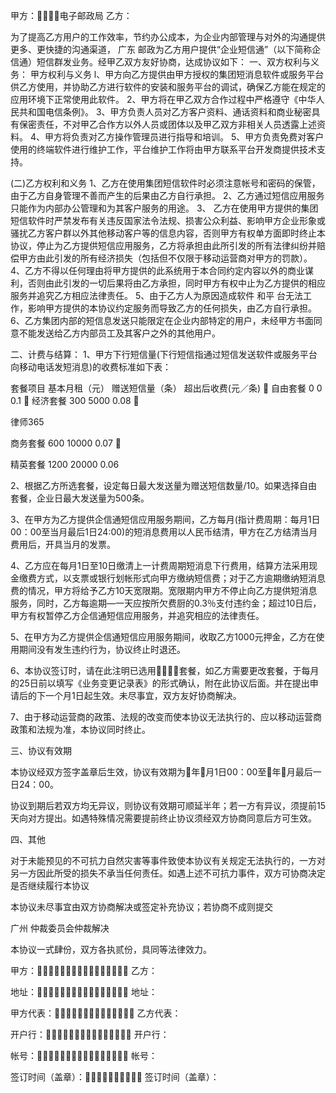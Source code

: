 
 甲方：电子邮政局 
 乙方： 
 
 为了提高乙方用户的工作效率，节约办公成本，为企业内部管理与对外的沟通提供更多、更快捷的沟通渠道，
广东
邮政为乙方用户提供“企业短信通”（以下简称企信通）短信群发业务。经甲乙双方友好协商，达成协议如下： 
 一、双方权利与义务： 
 甲方权利与义务 
 l、甲方向乙方提供由甲方授权的集团短消息软件或服务平台供乙方使用，并协助乙方进行软件的安装和服务平台的调试，确保乙方能在规定的应用环境下正常使用此软件。 
 2、甲方将在甲乙双方合作过程中严格遵守《中华人民共和国电信条例》。 
 3、甲方负责人员对乙方客户资料、通话资料和商业秘密具有保密责任，不对甲乙合作方以外人员或团体以及甲乙双方非相关人员透露上述资料。 
 4、甲方将负责对乙方操作管理员进行指导和培训。 
 5、甲方负责免费对客户使用的终端软件进行维护工作，平台维护工作将由甲方联系平台开发商提供技术支持。 
 
 
 (二)乙方权利和义务 
 1、乙方在使用集团短信软件时必须注意帐号和密码的保管，由于乙方自身管理不善而产生的后果由乙方自行承担。 
 2、乙方通过短信应用服务只能作为内部办公管理和为其客户服务的用途。 
 3、 乙方在使用甲方提供的集团短信软件时严禁发布有关违反国家法令法规、损害公众利益、影响甲方企业形象或骚扰乙方客户群以外其他移动客户等的信息内容，否则甲方有权单方面即时终止本协议，停止为乙方提供短信应用服务，乙方将承担由此所引发的所有法律纠纷并赔偿甲方由此引发的所有经济损失（包括但不仅限于移动运营商对甲方的罚款）。 
 4、乙方不得以任何理由将甲方提供的此系统用于本合同约定内容以外的商业谋利，否则由此引发的一切后果将由乙方承担，同时甲方有权中止为乙方提供的相应服务并追究乙方相应法律责任。 
 5、由于乙方人为原因造成软件
和平
台无法工作，影响甲方提供的本协议约定服务而导致乙方的任何损失，由乙方自行承担。 
 6、乙方集团内部的短信息发送只能限定在企业内部特定的用户，未经甲方书面同意不能发送给乙方内部员工及其客户之外的其他用户。 
 
 
 
 二、计费与结算： 
 1、甲方下行短信量(下行短信指通过短信发送软件或服务平台向移动电话发短消息)的收费标准如下表： 
 
 套餐项目 基本月租（元） 赠送短信量（条） 超出后收费(元／条)  
 自由套餐 0 0 0.1  
 经济套餐 300 5000 0.08  




 
律师365






 商务套餐 600 10000 0.07  

 精英套餐 1200 20000 0.06 

 

 2、根据乙方所选套餐，设定每日最大发送量为赠送短信数量/10。如果选择自由套餐，企业日最大发送量为500条。 

 3、在甲方为乙方提供企信通短信应用服务期间，乙方每月(指计费周期：每月1日00：00至当月最后1日24:00)的短消息费用以人民币结清，甲方在乙方结清当月费用后，开具当月的发票。 

 4、乙方应在每月1日至10日缴清上一计费周期短消息下行费用，结算方法采用现金缴费方式，以支票或银行划帐形式向甲方缴纳短信费；对于乙方逾期缴纳短消息费的情况，甲方将给予乙方10天宽限期。宽限期内甲方不停止向乙方提供短消息服务，同时，乙方每逾期—一天应按所欠费厨的0.3％支付违约金；超过10日后，甲方有权暂停乙方企信通短信应用服务，并追究相应的法律责任。 

 5、在甲方为乙方提供企信通短信应用服务期间，收取乙方1000元押金，乙方在使用期间没有发生违约行为，协议终止时退还。 

 6、本协议签订时，请在此注明已选用套餐，如乙方需要更改套餐，于每月的25日前以填写《业务变更记录表》的形式确认，附在此协议后面。并在提出申请后的下一个月1日起生效。未尽事宜，双方友好协商解决。 

 7、由于移动运营商的政策、法规的改变而使本协议无法执行的、应以移动运营商政策和法规为准，本协议同时终止。 

 

 三、协议有效期 

 本协议经双方签字盖章后生效，协议有效期为年月1日00：00至年月最后一日24：00。 

 协议到期后若双方均无异议，则协议有效期可顺延半年；若一方有异议，须提前15天向对方提出。如遇特殊情况需要提前终止协议须经双方协商同意后方可生效。 

 

 四、其他 

 对于未能预见的不可抗力自然灾害等事件致使本协议有关规定无法执行的，一方对另一方因此所受的损失不承当任何责任。如遇上述不可抗力事件，双方可协商决定是否继续履行本协议 

 本协议未尽事宜由双方协商解决或签定补充协议；若协商不成则提交

广州
仲裁委员会仲裁解决 

 本协议一式肆份，双方各执贰份，具同等法律效力。 

 

 甲方： 乙方： 

 地址： 地址： 

 甲方代表： 乙方代表： 

 开户行： 开户行： 

 帐号： 帐号： 

 签订时间（盖章）： 签订时间（盖章）：  


 

 
 
 
 
 
  


  
 

  


  


  
 
 
 
 

